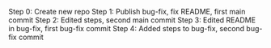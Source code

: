 Step 0: Create new repo
Step 1: Publish bug-fix, fix README, first main commit
Step 2: Edited steps, second main commit
Step 3: Edited README in bug-fix, first bug-fix commit
Step 4: Added steps to bug-fix, second bug-fix commit
